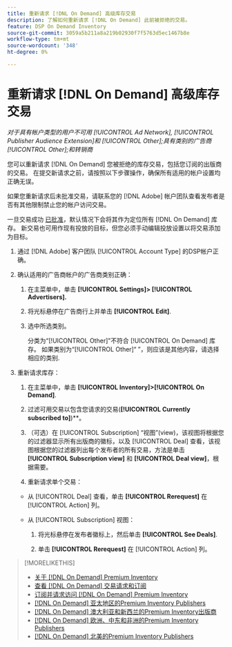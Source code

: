 ```yaml
---
title: 重新请求 [!DNL On Demand] 高级库存交易
description: 了解如何重新请求 [!DNL On Demand] 此前被拒绝的交易。
feature: DSP On Demand Inventory
source-git-commit: 3059a5b211a8a219b02930f7f5763d5ec1467b8e
workflow-type: tm+mt
source-wordcount: '348'
ht-degree: 0%

---
```


# 重新请求 [!DNL On Demand] 高级库存交易

*对于具有帐户类型的用户不可用 [!UICONTROL Ad Network], [!UICONTROL Publisher Audience Extension]和 [!UICONTROL Other];具有类别的广告商 [!UICONTROL Other];和转销商*

您可以重新请求 [!DNL On Demand] 您被拒绝的库存交易，包括您订阅的出版商的交易。 在提交新请求之前，请按照以下步骤操作，确保所有适用的帐户设置均正确无误。

如果您重新请求后未批准交易，请联系您的 [!DNL Adobe] 帐户团队查看发布者是否有其他限制禁止您的帐户访问交易。

一旦交易成功 [已批准](/help/dsp/inventory/on-demand-inventory-view-status.md)，默认情况下会将其作为定位所有 [!DNL On Demand] 库存。 新交易也可用作现有投放的目标，但您必须手动编辑投放设置以将交易添加为目标。

1. 通过 [!DNL Adobe] 客户团队 [!UICONTROL Account Type] 的DSP帐户正确。

1. 确认适用的广告商帐户的广告商类别正确：

   1. 在主菜单中，单击 **[!UICONTROL Settings]> [!UICONTROL Advertisers].**

   1. 将光标悬停在广告商行上并单击 **[!UICONTROL Edit]**.

   1. 选中所选类别。

      分类为“[!UICONTROL Other]&quot;不符合 [!UICONTROL On Demand] 库存。 如果类别为“[!UICONTROL Other]“ ”，则应该是其他内容，请选择相应的类别<!-- [category](/help/dsp/admin/advertiser-settings.md) -->.

1. 重新请求库存：

   1. 在主菜单中，单击 **[!UICONTROL Inventory]>[!UICONTROL On Demand]**.

   1. 过滤可用交易以包含您请求的交易(**[!UICONTROL Currently subscribed to]**)**。

   1. （可选）在 [!UICONTROL Subscription] “视图”(view)，该视图将根据您的过滤器显示所有出版商的徽标，以及 [!UICONTROL Deal] 查看，该视图根据您的过滤器列出每个发布者的所有交易，方法是单击 **[!UICONTROL Subscription view]** 和 **[!UICONTROL Deal view]**，根据需要。

   1. 重新请求单个交易：
   * 从 [!UICONTROL Deal] 查看，单击 **[!UICONTROL Rerequest]** 在 [!UICONTROL Action] 列。

   * 从 [!UICONTROL Subscription] 视图：

      1. 将光标悬停在发布者徽标上，然后单击 **[!UICONTROL See Deals]**.

      1. 单击 **[!UICONTROL Rerequest]** 在 [!UICONTROL Action] 列。


>[!MORELIKETHIS]
>
>* [关于 [!DNL On Demand] Premium Inventory](on-demand-inventory-about.md)
>* [查看 [!DNL On Demand] 交易请求和订阅](on-demand-inventory-view-status.md)
>* [订阅并请求访问 [!DNL On Demand] Premium Inventory](on-demand-inventory-subscribe.md)
>* [[!DNL On Demand] 亚太地区的Premium Inventory Publishers](on-demand-inventory-publishers-apac.md)
>* [[!DNL On Demand] 澳大利亚和新西兰的Premium Inventory出版商](on-demand-inventory-publishers-anz.md)
>* [[!DNL On Demand] 欧洲、中东和非洲的Premium Inventory Publishers](on-demand-inventory-publishers-emea.md)
>* [[!DNL On Demand] 北美的Premium Inventory Publishers](on-demand-inventory-publishers-na.md)


